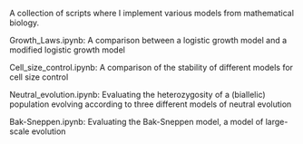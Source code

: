 A collection of scripts where I implement various models from mathematical biology.

Growth_Laws.ipynb: A comparison between a logistic growth model and a modified logistic growth model

Cell_size_control.ipynb: A comparison of the stability of different models for cell size control

Neutral_evolution.ipynb: Evaluating the heterozygosity of a (biallelic) population evolving according to three different models of neutral evolution

Bak-Sneppen.ipynb: Evaluating the Bak-Sneppen model, a model of large-scale evolution